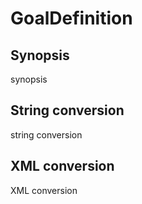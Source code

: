 # GoalDefinition

## Synopsis

synopsis

## String conversion

string conversion

## XML conversion

XML conversion

